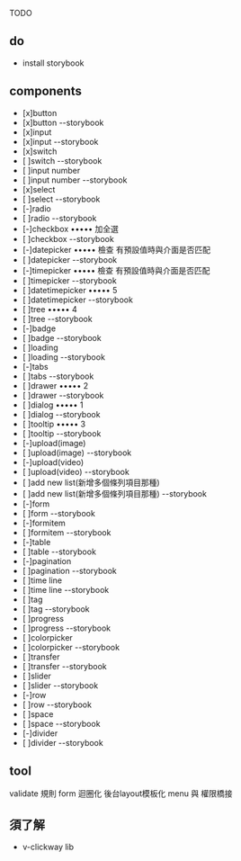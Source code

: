 TODO

## do

- install storybook

## components

- [x]button
- [x]button --storybook
- [x]input
- [x]input --storybook
- [x]switch
- [ ]switch --storybook
- [ ]input number
- [ ]input number --storybook
- [x]select
- [ ]select --storybook
- [-]radio
- [ ]radio --storybook
- [-]checkbox ••••• 加全選
- [ ]checkbox  --storybook
- [-]datepicker ••••• 檢查 有預設值時與介面是否匹配
- [ ]datepicker --storybook
- [-]timepicker ••••• 檢查 有預設值時與介面是否匹配
- [ ]timepicker --storybook
- [ ]datetimepicker ••••• 5
- [ ]datetimepicker --storybook
- [ ]tree ••••• 4
- [ ]tree --storybook
- [-]badge
- [ ]badge --storybook
- [ ]loading
- [ ]loading --storybook
- [-]tabs
- [ ]tabs --storybook
- [ ]drawer ••••• 2
- [ ]drawer --storybook
- [ ]dialog ••••• 1
- [ ]dialog --storybook
- [ ]tooltip ••••• 3
- [ ]tooltip --storybook
- [-]upload(image)
- [ ]upload(image) --storybook
- [-]upload(video)
- [ ]upload(video) --storybook
- [ ]add new list(新增多個條列項目那種)
- [ ]add new list(新增多個條列項目那種) --storybook
- [-]form
- [ ]form --storybook
- [-]formitem
- [ ]formitem --storybook
- [-]table
- [ ]table --storybook
- [-]pagination
- [ ]pagination --storybook
- [ ]time line
- [ ]time line --storybook
- [ ]tag
- [ ]tag --storybook
- [ ]progress
- [ ]progress --storybook
- [ ]colorpicker
- [ ]colorpicker --storybook
- [ ]transfer
- [ ]transfer --storybook
- [ ]slider
- [ ]slider --storybook
- [-]row
- [ ]row --storybook
- [ ]space
- [ ]space --storybook
- [-]divider
- [ ]divider --storybook

## tool

validate 規則
form 迴圈化
後台layout模板化
menu 與 權限橋接

## 須了解

- v-clickway lib